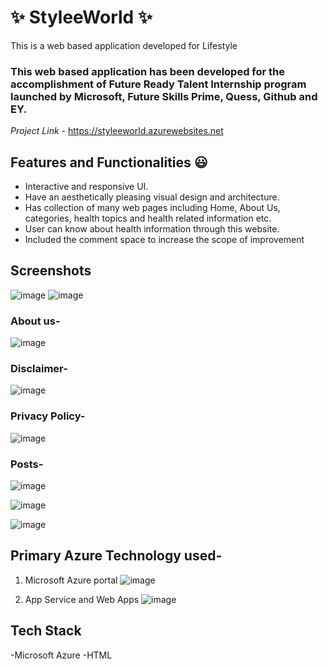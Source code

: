 # ✨ StyleeWorld  ✨

This is a web based application developed for Lifestyle

### This web based application has been developed for the accomplishment of Future Ready Talent Internship program launched by Microsoft, Future Skills Prime, Quess, Github and EY.


*Project Link* - https://styleeworld.azurewebsites.net

## Features and Functionalities 😃

- Interactive and responsive UI.
- Have an aesthetically pleasing visual design and architecture.
- Has collection of many web pages including Home, About Us, categories, health topics and health related information etc.
- User can know about health information through this website.
- Included the comment space to increase the scope of improvement 

## Screenshots
![image](https://user-images.githubusercontent.com/117458532/203938761-9bfe03c3-ce0d-4312-929e-61e52dd19c6a.png)
![image](https://user-images.githubusercontent.com/117458532/203938821-fb117933-9ccf-47e1-90dc-20f0e1e24847.png)

### About us-
![image](https://user-images.githubusercontent.com/117458532/203940228-5adbb8f2-006c-4871-88cf-3ac7ee6198f9.png)

### Disclaimer-
![image](https://user-images.githubusercontent.com/117458532/203940295-ae993aea-d7c0-4d39-82c9-7bb27264fff2.png)

### Privacy Policy-
![image](https://user-images.githubusercontent.com/117458532/203940375-92317843-ff2e-42c5-a8bc-284eaa98a09c.png)

### Posts-
![image](https://user-images.githubusercontent.com/117458532/203940478-5f55d963-5aee-4b48-8756-a16425203de2.png)

![image](https://user-images.githubusercontent.com/117458532/203940609-debeeda0-2eb8-45a4-a358-6866d99b5e73.png)

![image](https://user-images.githubusercontent.com/117458532/203940712-edbacf6c-ff71-4277-a005-b9a160acc87e.png)


## Primary Azure Technology used-
1. Microsoft Azure portal
![image](https://user-images.githubusercontent.com/117458532/203940817-5f77ad39-db16-45a3-88c4-e87454d7a933.png)

2. App Service and Web Apps
![image](https://user-images.githubusercontent.com/117458532/203940946-67edb872-43f6-48fb-9e63-f09689127a61.png)

## Tech Stack
-Microsoft Azure
-HTML
